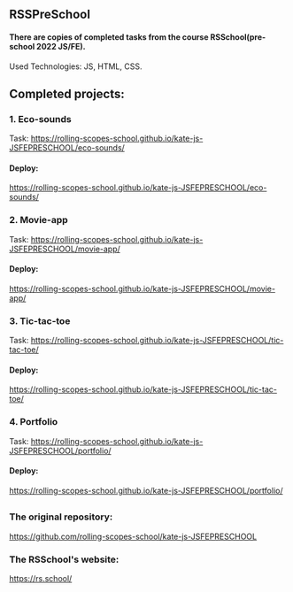 ## RSSPreSchool

#### There are copies of completed tasks from the course RSSchool(pre-school 2022 JS/FE).
Used Technologies: JS, HTML, CSS.

## Completed projects:
### 1. Eco-sounds
Task: https://rolling-scopes-school.github.io/kate-js-JSFEPRESCHOOL/eco-sounds/
#### Deploy:
https://rolling-scopes-school.github.io/kate-js-JSFEPRESCHOOL/eco-sounds/

### 2. Movie-app
Task: https://rolling-scopes-school.github.io/kate-js-JSFEPRESCHOOL/movie-app/
#### Deploy:
https://rolling-scopes-school.github.io/kate-js-JSFEPRESCHOOL/movie-app/

### 3. Tic-tac-toe
Task: https://rolling-scopes-school.github.io/kate-js-JSFEPRESCHOOL/tic-tac-toe/
#### Deploy:
https://rolling-scopes-school.github.io/kate-js-JSFEPRESCHOOL/tic-tac-toe/

### 4. Portfolio
Task: https://rolling-scopes-school.github.io/kate-js-JSFEPRESCHOOL/portfolio/
#### Deploy:
https://rolling-scopes-school.github.io/kate-js-JSFEPRESCHOOL/portfolio/

##

### The original repository:
https://github.com/rolling-scopes-school/kate-js-JSFEPRESCHOOL

### The RSSchool's website:
https://rs.school/
